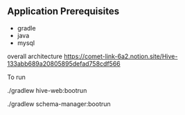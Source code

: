 ## Application Prerequisites

- gradle
- java
- mysql


overall architecture https://comet-link-6a2.notion.site/Hive-133abb689a20805895defad758cdf566


To run 

./gradlew hive-web:bootrun

./gradlew schema-manager:bootrun
